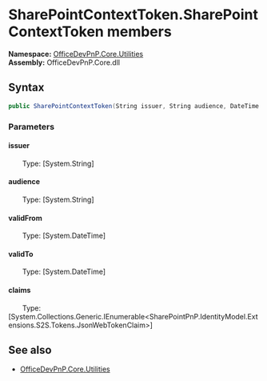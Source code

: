 # SharePointContextToken.SharePointContextToken members 
**Namespace:** [OfficeDevPnP.Core.Utilities](OfficeDevPnP.Core.Utilities.md)  
**Assembly:** OfficeDevPnP.Core.dll  
## Syntax
```C#
public SharePointContextToken(String issuer, String audience, DateTime validFrom, DateTime validTo, IEnumerable<JsonWebTokenClaim> claims)
```
### Parameters
#### issuer
&emsp;&emsp;Type: [System.String] 
#### 
#### audience
&emsp;&emsp;Type: [System.String] 
#### 
#### validFrom
&emsp;&emsp;Type: [System.DateTime] 
#### 
#### validTo
&emsp;&emsp;Type: [System.DateTime] 
#### 
#### claims
&emsp;&emsp;Type: [System.Collections.Generic.IEnumerable<SharePointPnP.IdentityModel.Extensions.S2S.Tokens.JsonWebTokenClaim>] 
#### 
## See also
- [OfficeDevPnP.Core.Utilities](OfficeDevPnP.Core.Utilities.md)

